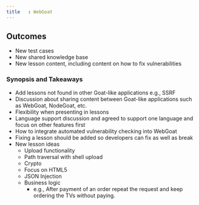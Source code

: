```yaml
---
title	: WebGoat
---
```


## Outcomes

- New test cases
- New shared knowledge base
- New lesson content, including content on how to fix vulnerabilities

### Synopsis and Takeaways

- Add lessons not found in other Goat-like applications e.g., SSRF
- Discussion about sharing content between Goat-like applications such as WebGoat, NodeGoat, etc.
- Flexibility when presenting in lessons
- Language support discussion and agreed to support one language and focus on other features first 
- How to integrate automated vulnerability checking into WebGoat
- Fixing a lesson should be added so developers can fix as well as break
- New lesson ideas
  - Upload functionality
  - Path traversal with shell upload
  - Crypto
  - Focus on HTML5
  - JSON Injection
  - Business logic 
       - e.g., After payment of an order repeat the request and keep ordering the TVs without paying. 

